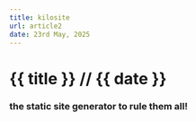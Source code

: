 ```yaml
---
title: kilosite
url: article2
date: 23rd May, 2025
---
```


# {{ title }} <span>// {{ date }}</span>
### <span>the static site generator to rule them all!</span>
